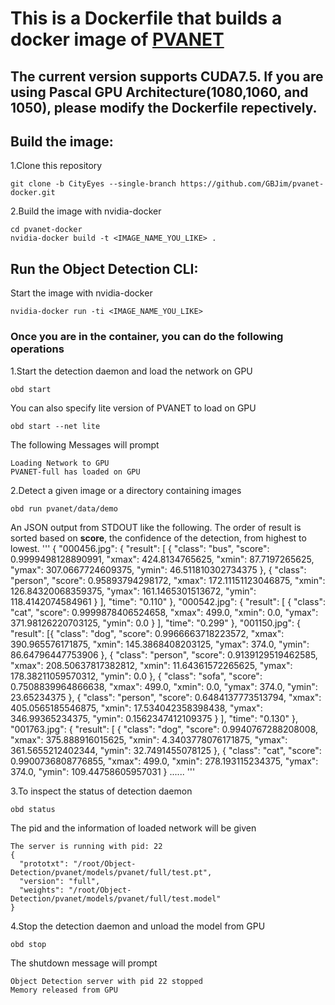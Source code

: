 # This is a Dockerfile that builds a docker image of [PVANET](https://github.com/sanghoon/pva-faster-rcnn)

## The current version supports CUDA7.5. If you are using Pascal GPU Architecture(1080,1060, and 1050), please modify the Dockerfile repectively.

## Build the image:
1.Clone this repository
```Shell
git clone -b CityEyes --single-branch https://github.com/GBJim/pvanet-docker.git
```

2.Build the image with nvidia-docker
```Shell
cd pvanet-docker
nvidia-docker build -t <IMAGE_NAME_YOU_LIKE> .
```

## Run the Object Detection CLI:
Start the image with nvidia-docker
```Shell 
nvidia-docker run -ti <IMAGE_NAME_YOU_LIKE>
```
### Once you are in the container, you can do the following operations
1.Start the detection daemon and load the network on GPU
```Shell 
obd start
```
You can also specify lite version of PVANET to load on GPU
```Shell
obd start --net lite
```
The following Messages will prompt
```
Loading Network to GPU
PVANET-full has loaded on GPU
```

2.Detect a given image or a directory containing images
```Shell 
obd run pvanet/data/demo
```
An JSON output from STDOUT like the following. The order of result is sorted based on <b>score</b>, the confidence of the detection, from highest to lowest.
'''
{
  "000456.jpg": {
    "result": [
      {
        "class": "bus", 
        "score": 0.9999498128890991, 
        "xmax": 424.8134765625, 
        "xmin": 87.7197265625, 
        "ymax": 307.0667724609375, 
        "ymin": 46.511810302734375
      }, 
      {
        "class": "person", 
        "score": 0.95893794298172, 
        "xmax": 172.11151123046875, 
        "xmin": 126.84320068359375, 
        "ymax": 161.1465301513672, 
        "ymin": 118.4142074584961
      }
    ], 
    "time": "0.110"
  }, 
  "000542.jpg": {
    "result": [
      {
        "class": "cat", 
        "score": 0.9999878406524658, 
        "xmax": 499.0, 
        "xmin": 0.0, 
        "ymax": 371.98126220703125, 
        "ymin": 0.0
      }
    ], 
    "time": "0.299"
  }, 
  "001150.jpg": {
    "result": [{
        "class": "dog", 
        "score": 0.9966663718223572, 
        "xmax": 390.965576171875, 
        "xmin": 145.3868408203125, 
        "ymax": 374.0, 
        "ymin": 86.64796447753906
      }, 
      {
        "class": "person", 
        "score": 0.9139129519462585, 
        "xmax": 208.50637817382812, 
        "xmin": 11.64361572265625, 
        "ymax": 178.38211059570312, 
        "ymin": 0.0
      }, 
      {
        "class": "sofa", 
        "score": 0.7508839964866638, 
        "xmax": 499.0, 
        "xmin": 0.0, 
        "ymax": 374.0, 
        "ymin": 23.65234375
      }, 
      {
        "class": "person", 
        "score": 0.6484137773513794, 
        "xmax": 405.0565185546875, 
        "xmin": 17.534042358398438, 
        "ymax": 346.99365234375, 
        "ymin": 0.1562347412109375
      }
    ], 
    "time": "0.130"
  }, 
  "001763.jpg": {
    "result": [
      {
        "class": "dog", 
        "score": 0.9940767288208008, 
        "xmax": 375.888916015625, 
        "xmin": 4.3403778076171875, 
        "ymax": 361.5655212402344, 
        "ymin": 32.7491455078125
      }, 
      {
        "class": "cat", 
        "score": 0.9900736808776855, 
        "xmax": 499.0, 
        "xmin": 278.193115234375, 
        "ymax": 374.0, 
        "ymin": 109.44758605957031
      }
......
'''

3.To inspect the status of detection daemon
```Shell
obd status
```
The pid and the information of loaded network will be given
```Shell
The server is running with pid: 22
{
  "prototxt": "/root/Object-Detection/pvanet/models/pvanet/full/test.pt", 
  "version": "full", 
  "weights": "/root/Object-Detection/pvanet/models/pvanet/full/test.model"
}
```

4.Stop the detection daemon and unload the model from GPU
```Shell
obd stop
```
The shutdown message will prompt
```Shell
Object Detection server with pid 22 stopped
Memory released from GPU
```


